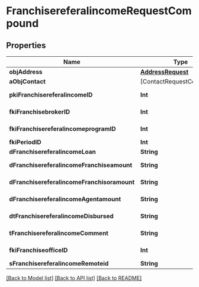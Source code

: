 # FranchisereferalincomeRequestCompound

## Properties
Name | Type | Description | Notes
------------ | ------------- | ------------- | -------------
**objAddress** | [**AddressRequest**](AddressRequest.md) |  | 
**aObjContact** | [ContactRequestCompound] |  | 
**pkiFranchisereferalincomeID** | **Int** | The unique ID of the Franchisereferalincome | [optional] 
**fkiFranchisebrokerID** | **Int** | The unique ID of the Franchisebroker | 
**fkiFranchisereferalincomeprogramID** | **Int** | The unique ID of the Franchisereferalincomeprogram | 
**fkiPeriodID** | **Int** | The unique ID of the Period | 
**dFranchisereferalincomeLoan** | **String** | The loan amount | 
**dFranchisereferalincomeFranchiseamount** | **String** | The amount that will be given to the franchise | 
**dFranchisereferalincomeFranchisoramount** | **String** | The amount that will be kept by the franchisor | 
**dFranchisereferalincomeAgentamount** | **String** | The amount that will be given to the agent | 
**dtFranchisereferalincomeDisbursed** | **String** | The date the amounts were disbursed | 
**tFranchisereferalincomeComment** | **String** | A comment about the transaction | 
**fkiFranchiseofficeID** | **Int** | The unique ID of the Franchisereoffice | 
**sFranchisereferalincomeRemoteid** | **String** |  | 

[[Back to Model list]](../README.md#documentation-for-models) [[Back to API list]](../README.md#documentation-for-api-endpoints) [[Back to README]](../README.md)


